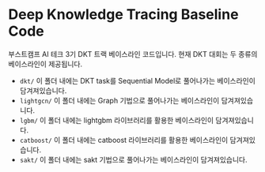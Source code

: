 # Deep Knowledge Tracing Baseline Code

부스트캠프 AI 테크 3기 DKT 트랙 베이스라인 코드입니다.
현재 DKT 대회는 두 종류의 베이스라인이 제공됩니다.
+ `dkt/` 이 폴더 내에는 DKT task를 Sequential Model로 풀어나가는 베이스라인이 담겨져있습니다.
+ `lightgcn/` 이 폴더 내에는 Graph 기법으로 풀어나가는 베이스라인이 담겨져있습니다.
+ `lgbm/` 이 폴더 내에는 lightgbm 라이브러리를 활용한 베이스라인이 담겨져있습니다.
+ `catboost/` 이 폴더 내에는 catboost 라이브러리를 활용한 베이스라인이 담겨져있습니다.
+ `sakt/` 이 폴더 내에는 sakt 기법으로 풀어나가는 베이스라인이 담겨져있습니다.